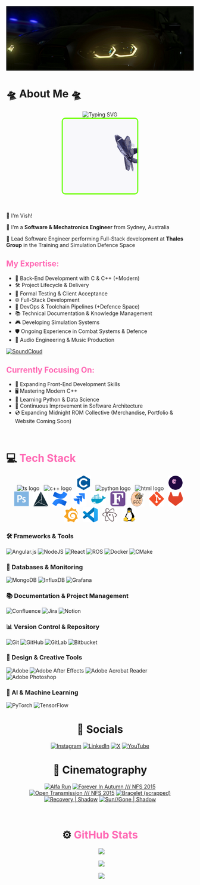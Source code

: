 <div align="center">
 <kbd>
    <img src="./assets/image-banner-edited.png" alt="Banner Image" />
  <kbd>
</div>

# 🛸 About Me 🛸
<div align="center">
  <img src="https://readme-typing-svg.demolab.com?font=Fira+Code&weight=600&size=28&duration=4000&pause=1000&color=6AFF00&center=true&vCenter=true&random=false&width=535&lines=Welcome+to+my+Profile+%F0%9F%91%8B;Software+%26+Mechatronics+Engineer;Full-Stack+Developer" alt="Typing SVG" />
</div>

<div align="center">
  <kbd>
    <img alt="F22 Raptor" width="200" height="200" src="./assets/f22.gif"style="border: 3px solid rgb(106, 255, 0); border-radius: 10px;"/>
  </kbd>
</div>

&nbsp;

🔹 I'm Vish!

🔹 I'm a **Software & Mechatronics Engineer** from Sydney, Australia

🔹 Lead Software Engineer performing Full-Stack development at **Thales Group** in the Training and Simulation Defence Space

## <span style="color: #FF69B4"> My Expertise: </span>
  - 💪 Back-End Development with C & C++ (+Modern)
  - 🛠️ Project Lifecycle & Delivery
  - 🧪 Formal Testing & Client Acceptance
  - 🌐 Full-Stack Development
  - 🔄 DevOps & Toolchain Pipelines (+Defence Space)
  - 📚 Technical Documentation & Knowledge Management
  - 🎮 Developing Simulation Systems
  - 🛡️ Ongoing Experience in Combat Systems & Defence
  - 🎵 Audio Engineering & Music Production
<a href="https://soundcloud.com/alreadydeadvish" target="_blank">
    <img src="https://img.shields.io/badge/SoundCloud-FF5500?style=for-the-badge&logo=soundcloud&logoColor=white" alt="SoundCloud" />
</a>

## <span style="color: #FF69B4"> Currently Focusing On: </span>
  - 🎯 Expanding Front-End Development Skills
  - 🖥️ Mastering Modern C++
  - 🐍 Learning Python & Data Science
  - 🔨 Continuous Improvement in Software Architecture
  - 💿 Expanding Midnight ROM Collective (Merchandise, Portfolio & Website Coming Soon)

&nbsp;

# 💻 <span style="color: #FF69B4"> Tech Stack </span>

<div align="center"
  <img src="https://cdn.jsdelivr.net/gh/devicons/devicon@latest/icons/javascript/javascript-plain.svg" width="40" height="40" alt="js logo"  />
  &nbsp;
  <img src="https://cdn.jsdelivr.net/gh/devicons/devicon@latest/icons/typescript/typescript-plain.svg" width="40" height="40" alt="ts logo"  />
  &nbsp;
  <img src="https://cdn.jsdelivr.net/gh/devicons/devicon@latest/icons/cplusplus/cplusplus-plain.svg" width="40" height="40" alt="c++ logo" />
  &nbsp;
  <img src="https://github.com/devicons/devicon/blob/v2.16.0/icons/c/c-plain.svg" width="40" height="40" alt="c logo" />
  &nbsp;
  <img src="https://cdn.jsdelivr.net/gh/devicons/devicon@latest/icons/python/python-plain.svg" width="40" height="40" alt="python logo"  />
  &nbsp;
  <img src="https://cdn.jsdelivr.net/gh/devicons/devicon@latest/icons/html5/html5-plain.svg" width="40" height="40" alt="html logo"  />
  &nbsp;
  <img src="https://github.com/devicons/devicon/blob/v2.16.0/icons/aftereffects/aftereffects-original.svg" width="40" height="40" alt="ae logo" />
  &nbsp;
  <img src="./assets/ps.png" width="40" height="40" alt="ps logo" />
  &nbsp;
  <img src="https://github.com/devicons/devicon/blob/v2.16.0/icons/cmake/cmake-plain.svg" width="40" height="40" alt="cmake logo" />
  &nbsp;
  <img src="https://github.com/devicons/devicon/blob/v2.16.0/icons/confluence/confluence-original.svg" width="40" height="40" alt="confluence logo" />
  &nbsp;
  <img src="https://github.com/devicons/devicon/blob/v2.16.0/icons/jira/jira-original.svg" width="40" height="40" alt="jira logo" />
  &nbsp;
  <img src="https://github.com/devicons/devicon/blob/v2.16.0/icons/docker/docker-plain.svg" width="40" height="40" alt="docker logo" />
  &nbsp;
  <img src="https://github.com/devicons/devicon/blob/v2.16.0/icons/fortran/fortran-original.svg" width="40" height="40" alt="fortran logo" />
  &nbsp;
  <img src="https://github.com/devicons/devicon/blob/v2.16.0/icons/gcc/gcc-original.svg" width="40" height="40" alt="gcc logo" />
  &nbsp;
  <img src="https://github.com/devicons/devicon/blob/v2.16.0/icons/git/git-plain.svg" width="40" height="40" alt="git logo" />
  &nbsp;
  <img src="https://github.com/devicons/devicon/blob/v2.16.0/icons/gitlab/gitlab-plain.svg" width="40" height="40" alt="gitlab logo" />
  &nbsp;
  <img src="https://github.com/devicons/devicon/blob/v2.16.0/icons/grafana/grafana-plain.svg" width="40" height="40" alt="grafana logo" />
  &nbsp;
  <img src="https://github.com/devicons/devicon/blob/v2.16.0/icons/vscode/vscode-original.svg" width="40" height="40" alt="vscode logo" />
  &nbsp;
  <img src="./assets/atom.png" width="40" height="40" alt="atom logo" />
  &nbsp;
  <img src="https://github.com/devicons/devicon/blob/v2.16.0/icons/linux/linux-original.svg" width="40" height="40" alt="linux logo" />
 
</div>

  ### 🛠 Frameworks & Tools
  ![Angular.js](https://img.shields.io/badge/angular.js-%23E23237.svg?style=for-the-badge&logo=angularjs&logoColor=white) 
  ![NodeJS](https://img.shields.io/badge/node.js-6DA55F?style=for-the-badge&logo=node.js&logoColor=white) 
  ![React](https://img.shields.io/badge/react-%2320232a.svg?style=for-the-badge&logo=react&logoColor=%2361DAFB) 
  ![ROS](https://img.shields.io/badge/ros-%230A0FF9.svg?style=for-the-badge&logo=ros&logoColor=white)
  ![Docker](https://img.shields.io/badge/docker-%230db7ed.svg?style=for-the-badge&logo=docker&logoColor=white)
  ![CMake](https://img.shields.io/badge/CMake-%23008FBA.svg?style=for-the-badge&logo=cmake&logoColor=white)

  ### 💾 Databases & Monitoring
  ![MongoDB](https://img.shields.io/badge/MongoDB-%234ea94b.svg?style=for-the-badge&logo=mongodb&logoColor=white) 
  ![InfluxDB](https://img.shields.io/badge/InfluxDB-22ADF6?style=for-the-badge&logo=InfluxDB&logoColor=white)
  ![Grafana](https://img.shields.io/badge/grafana-%23F46800.svg?style=for-the-badge&logo=grafana&logoColor=white)

  ### 📚 Documentation & Project Management
  ![Confluence](https://img.shields.io/badge/confluence-%23172BF4.svg?style=for-the-badge&logo=confluence&logoColor=white)
  ![Jira](https://img.shields.io/badge/jira-%230A0FFF.svg?style=for-the-badge&logo=jira&logoColor=white)
  ![Notion](https://img.shields.io/badge/Notion-%23000000.svg?style=for-the-badge&logo=notion&logoColor=white)

  ### 📊 Version Control & Repository
  ![Git](https://img.shields.io/badge/git-%23F05033.svg?style=for-the-badge&logo=git&logoColor=white)
  ![GitHub](https://img.shields.io/badge/github-%23121011.svg?style=for-the-badge&logo=github&logoColor=white)
  ![GitLab](https://img.shields.io/badge/gitlab-%23181717.svg?style=for-the-badge&logo=gitlab&logoColor=white)
  ![Bitbucket](https://img.shields.io/badge/bitbucket-%230047B3.svg?style=for-the-badge&logo=bitbucket&logoColor=white)

  ### 🎨 Design & Creative Tools
  ![Adobe](https://img.shields.io/badge/adobe-%23FF0000.svg?style=for-the-badge&logo=adobe&logoColor=white) 
  ![Adobe After Effects](https://img.shields.io/badge/Adobe%20After%20Effects-9999FF.svg?style=for-the-badge&logo=Adobe%20After%20Effects&logoColor=white) 
  ![Adobe Acrobat Reader](https://img.shields.io/badge/Adobe%20Acrobat%20Reader-EC1C24.svg?style=for-the-badge&logo=Adobe%20Acrobat%20Reader&logoColor=white) 
  ![Adobe Photoshop](https://img.shields.io/badge/adobe%20photoshop-%2331A8FF.svg?style=for-the-badge&logo=adobe%20photoshop&logoColor=white)

  ### 🤖 AI & Machine Learning
  ![PyTorch](https://img.shields.io/badge/PyTorch-%23EE4C2C.svg?style=for-the-badge&logo=PyTorch&logoColor=white)
  ![TensorFlow](https://img.shields.io/badge/TensorFlow-%23FF6F00.svg?style=for-the-badge&logo=TensorFlow&logoColor=white)

<div align="center">
 
 # 📱 Socials  
 [![Instagram](https://img.shields.io/badge/Instagram-%23E4405F.svg?logo=Instagram&logoColor=white)](https://instagram.com/midnight_rom) 
 [![LinkedIn](https://img.shields.io/badge/LinkedIn-%230077B5.svg?logo=linkedin&logoColor=white)](https://linkedin.com/in/vishant-prasad) 
 [![X](https://img.shields.io/badge/X-black.svg?logo=X&logoColor=white)](https://x.com/alreadydeadvish) 
 [![YouTube](https://img.shields.io/badge/YouTube-%23FF0000.svg?logo=YouTube&logoColor=white)](https://youtube.com/@UCbRnjjhyZd2qOJDAaaLPx6g) 

</div>

<div align="center">

 # 🎥 Cinematography
 
 <!-- BEGIN YOUTUBE-CARDS -->
 [![Alfa Run](https://ytcards.demolab.com/?id=3CaG0oXeqeM&title=Alfa+Run&lang=en&timestamp=1653839644&background_color=%230d1117&title_color=%23ffffff&stats_color=%23dedede&max_title_lines=1&width=250&border_radius=5 "Alfa Run")](https://www.youtube.com/watch?v=3CaG0oXeqeM)
 [![Forever In Autumn /// NFS 2015](https://ytcards.demolab.com/?id=8YXqO8ianvw&title=Forever+In+Autumn+%2F%2F%2F+NFS+2015&lang=en&timestamp=1643353193&background_color=%230d1117&title_color=%23ffffff&stats_color=%23dedede&max_title_lines=1&width=250&border_radius=5 "Forever In Autumn /// NFS 2015")](https://www.youtube.com/watch?v=8YXqO8ianvw)
 [![Open Transmission /// NFS 2015](https://ytcards.demolab.com/?id=MoaiaHVwcw4&title=Open+Transmission+%2F%2F%2F+NFS+2015&lang=en&timestamp=1641880029&background_color=%230d1117&title_color=%23ffffff&stats_color=%23dedede&max_title_lines=1&width=250&border_radius=5 "Open Transmission /// NFS 2015")](https://www.youtube.com/watch?v=MoaiaHVwcw4)
 [![Bracelet (scrapped)](https://ytcards.demolab.com/?id=HSK-_9DX3gk&title=Bracelet+%28scrapped%29&lang=en&timestamp=1592794229&background_color=%230d1117&title_color=%23ffffff&stats_color=%23dedede&max_title_lines=1&width=250&border_radius=5 "Bracelet (scrapped)")](https://www.youtube.com/watch?v=HSK-_9DX3gk)
 [![Recovery | Shadow](https://ytcards.demolab.com/?id=jk9SqGa75vw&title=Recovery+%7C+Shadow&lang=en&timestamp=1538815827&background_color=%230d1117&title_color=%23ffffff&stats_color=%23dedede&max_title_lines=1&width=250&border_radius=5 "Recovery | Shadow")](https://www.youtube.com/watch?v=jk9SqGa75vw)
 [![Sun//Gone | Shadow](https://ytcards.demolab.com/?id=V09NMq0jKmo&title=Sun%2F%2FGone+%7C+Shadow&lang=en&timestamp=1488881682&background_color=%230d1117&title_color=%23ffffff&stats_color=%23dedede&max_title_lines=1&width=250&border_radius=5 "Sun//Gone | Shadow")](https://www.youtube.com/watch?v=V09NMq0jKmo)
 <!-- END YOUTUBE-CARDS -->
 
</div>

&nbsp;
<div align="center">
 
 # ⚙️ <span style="color: #FF69B4"> GitHub Stats </span>

 &nbsp;
 ![](https://github-readme-stats.vercel.app/api?username=vish8426&theme=synthwave&hide_border=false&include_all_commits=false&count_private=false)<br/>
 
 &nbsp;
 ![](https://github-readme-streak-stats.herokuapp.com/?user=vish8426&theme=synthwave&hide_border=false)<br/>
 
 &nbsp;
 ![](https://github-readme-stats.vercel.app/api/top-langs/?username=vish8426&theme=synthwave&hide_border=false&include_all_commits=false&count_private=false&layout=compact)
 
</div>
